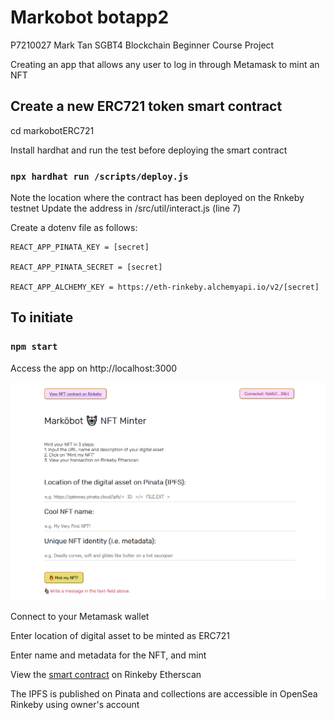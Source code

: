 # Markobot botapp2

P7210027 Mark Tan SGBT4 Blockchain Beginner Course Project

Creating an app that allows any user to log in through Metamask to mint an NFT


## Create a new ERC721 token smart contract 

cd markobotERC721

Install hardhat and run the test before deploying the smart contract
### `npx hardhat run /scripts/deploy.js`

Note the location where the contract has been deployed on the Rnkeby testnet
Update the address in /src/util/interact.js (line 7)

Create a dotenv file as follows:

    REACT_APP_PINATA_KEY = [secret]

    REACT_APP_PINATA_SECRET = [secret]

    REACT_APP_ALCHEMY_KEY = https://eth-rinkeby.alchemyapi.io/v2/[secret]


## To initiate
### `npm start` 

Access the app on http://localhost:3000

![github-small](src/app.png)


Connect to your Metamask wallet

Enter location of digital asset to be minted as ERC721

Enter name and metadata for the NFT, and mint

View the [smart contract](https://rinkeby.etherscan.io/address/0x9049a2c93e7cf4d5aaf2baa9e1f404a0d766de1f) on Rinkeby Etherscan


The IPFS is published on Pinata and collections are accessible in OpenSea Rinkeby using owner's account 